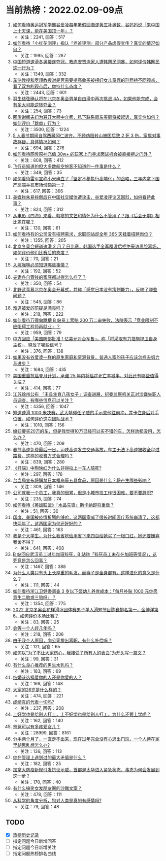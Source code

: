 # 当前热榜：2022.02.09-09点
1. [如何看待奥运冠军学霸谷爱凌每年暑假回海淀黄庄补奥数，谷妈妈说「来中国上十天课，能在美国顶一年」？](https://www.zhihu.com/question/515350892)
    * 关注：2241, 回答：517
2. [如何看待「小红花测评」指认「老爸评测」部分产品虚假宣传？真实的情况如何？](https://www.zhihu.com/question/515022444)
    * 关注：1995, 回答：287
3. [中国短道速滑冬奥接连夺冠，教练安贤洙家人遭韩网民网暴，如何评价韩网民这一行为？](https://www.zhihu.com/question/515362397)
    * 关注：1349, 回答：332
4. [车浩教授和罗翔教授对是否需要提高收买被拐妇女儿童罪的刑罚持不同观点，看了双方的观点后，你持什么态度？](https://www.zhihu.com/question/515241997)
    * 关注：2443, 回答：601
5. [羽生结弦确认将在北京冬奥会男单自由滑中再次挑战 4A，如果他能完成，会有多大可能逆转夺金？](https://www.zhihu.com/question/515360679)
    * 关注：254, 回答：73
6. [网传谢娜夫妇为避开大额中介费，私下联系房东买房将被起诉，真实性如何？如何评价「跳单」行为？](https://www.zhihu.com/question/515323003)
    * 关注：3500, 回答：1224
7. [5 人春节期间自驾西藏冈仁波齐，不顾劝阻转山被困后致 2 死 3 伤，家属对事故存疑，具体情况如何？](https://www.zhihu.com/question/515217942)
    * 关注：694, 回答：276
8. [如何看待网传原神充值 30w+ 的玩家上门寻求面试机会被直接拒之门外？](https://www.zhihu.com/question/515369463)
    * 关注：808, 回答：412
9. [飞行员知道的但大多数航空旅客不知道的一件事是什么？](https://www.zhihu.com/question/421317686)
    * 关注：349, 回答：35
10. [如何看待雷军宣称小米确立了「坚定不移执行高端化」的战略，三年内拿下国产高端手机市场份额第一？](https://www.zhihu.com/question/515403446)
    * 关注：617, 回答：366
11. [美媒称朱易摔倒后在中国社交媒体遭攻击，谷爱凌评论区回怼，如何看待此事？](https://www.zhihu.com/question/515377446)
    * 关注：824, 回答：312
12. [从电影《四海》来看，韩寒的文艺和情怀为什么不管用了？跟《后会无期》相比差在哪？](https://www.zhihu.com/question/514387100)
    * 关注：130, 回答：61
13. [如何看待有的公司没有招聘需求，求职网站却全年 365 天挂着招聘岗位？](https://www.zhihu.com/question/497361115)
    * 关注：1355, 回答：205
14. [北京冬奥会短道速滑 2 月 7 日比赛，韩国选手全军覆没后拒绝采访黑脸离场，如何评价他们比赛后的态度？](https://www.zhihu.com/question/515332319)
    * 关注：70, 回答：21
15. [入坑咖啡必须知道哪些事情？](https://www.zhihu.com/question/373615082)
    * 关注：192, 回答：52
16. [夫妻各自管钱的家庭都过得怎么样了？](https://www.zhihu.com/question/473838511)
    * 关注：350, 回答：54
17. [北野武羡慕北京冬奥会开幕式，并称「感觉日本没有策划能力」，反映了哪些问题？](https://www.zhihu.com/question/515346772)
    * 关注：545, 回答：86
18. [难道被爱的前提是漂亮吗？](https://www.zhihu.com/question/509839154)
    * 关注：218, 回答：222
19. [如何看待万得向跳槽 B 站员工索赔 200 万二审失败，法院表示「竞业限制不应阻碍工程师再就业」？](https://www.zhihu.com/question/515321509)
    * 关注：959, 回答：79
20. [中方回应「美国防部批准 1 亿美元对台军售」，称「将采取有力措施捍卫自身主权」，释放了哪些信号？](https://www.zhihu.com/question/515323601)
    * 关注：376, 回答：138
21. [如果没有谷爱凌一样的原生家庭和资源背景，普通人家的孩子应该怎样去努力与进步？](https://www.zhihu.com/question/514826564)
    * 关注：1684, 回答：435
22. [美国重启抗癌登月计划，承诺 25 年内将癌症死亡率减半，对此还有哪些值得关注？](https://www.zhihu.com/question/514553174)
    * 关注：414, 回答：77
23. [江苏徐州公布 「丰县生育八孩女子」调查进展，纪委监察机关正对涉嫌失职人员调查，有哪些信息可以关注？](https://www.zhihu.com/question/515264863)
    * 关注：4356, 回答：1047
24. [短道速滑 1000 米决赛，武大靖碰任子威的手示意他往前冲，并卡住身后对手位置，如何评价这次团队战术？](https://www.zhihu.com/question/515334651)
    * 关注：1010, 回答：156
25. [媳妇要买20万的车，但是我觉得10万已经可以买不错的车，怎样劝都没用，怎么办？](https://www.zhihu.com/question/514865763)
    * 关注：470, 回答：209
26. [春节高速免费最后一日，沪陕高速发生交通事故，车主无法下高速被收全程过路费，这样的收费方式合理吗？](https://www.zhihu.com/question/515334809)
    * 关注：839, 回答：280
27. [《开端》中陶映红为什么非得拉上一车人陪死?](https://www.zhihu.com/question/513366563)
    * 关注：297, 回答：178
28. [台当局宣布将解禁日本福岛等五县食品，原因是什么？将产生哪些影响？](https://www.zhihu.com/question/515334070)
    * 关注：309, 回答：146
29. [公司就我一个员工，我真的很累，但是小城市找工作很困难，要不要辞职?](https://www.zhihu.com/question/514475436)
    * 关注：235, 回答：74
30. [如何看待《英雄联盟》「水晶先锋」斯卡纳即将重做？](https://www.zhihu.com/question/514898894)
    * 关注：51, 回答：30
31. [印度、美国被疫情折腾的够呛，这两国家喊了很长时间医疗系统崩溃了，这都快两年了，这两国家为何还好好的？](https://www.zhihu.com/question/514804499)
    * 关注：461, 回答：163
32. [我是个大学生，为什么我省吃俭用省下来四百给她买了一根口红，她还要嫌弃我舍不得？](https://www.zhihu.com/question/515241325)
    * 关注：641, 回答：408
33. [B 站回应武汉员工过年加班猝死，B 站称「猝死员工未存在加班等情况」，这究竟是怎么回事？](https://www.zhihu.com/question/515191099)
    * 关注：1467, 回答：388
34. [为什么人类只有头上长厚重的毛发，而猴子是全身都有。这样进化的意义是什么？](https://www.zhihu.com/question/514994836)
    * 关注：111, 回答：44
35. [如何看待浙江卫健委调查 3 岁以下婴幼儿养育成本：「每月补贴 1000 元你愿意生二胎或三胎吗」？](https://www.zhihu.com/question/515211233)
    * 关注：1354, 回答：775
36. [2022 北京冬奥会花样滑冰团体赛男子单人滑短节目陈巍排名第一，金博洋第 6，如何评价本场比赛？](https://www.zhihu.com/question/514690620)
    * 关注：83, 回答：25
37. [会等一个人好几年吗？](https://www.zhihu.com/question/514702842)
    * 关注：218, 回答：206
38. [由于我个人原因，向公司提出离职，有什么补偿吗？](https://www.zhihu.com/question/510264592)
    * 关注：121, 回答：65
39. [如何以“为了不让大家伤心，我接受了所有人的表白”为开头写一篇文？](https://www.zhihu.com/question/513928606)
    * 关注：99, 回答：31
40. [有什么良心推荐的男生水乳吗？](https://www.zhihu.com/question/383021656)
    * 关注：183, 回答：69
41. [结婚该选择爱你的人还是你爱的人？](https://www.zhihu.com/question/510174906)
    * 关注：166, 回答：148
42. [大家的26岁是什么样的？](https://www.zhihu.com/question/486420587)
    * 关注：474, 回答：221
43. [成绩真的代表一切吗?](https://www.zhihu.com/question/515267473)
    * 关注：237, 回答：208
44. [上好学也是给别人打工，上不好学也是给别人打工，为什么还要上学呢？](https://www.zhihu.com/question/515187709)
    * 关注：162, 回答：140
45. [爸爸可以有多疼爱女儿？](https://www.zhihu.com/question/296480612)
    * 关注：28999, 回答：8161
46. [分手两个月了，一直走不出来，现在过年完全没有心思出门玩，一个人待在家里胡思乱想怎么办?](https://www.zhihu.com/question/514720374)
    * 关注：136, 回答：113
47. [你在管理上遇到过的最大矛盾是什么？](https://www.zhihu.com/question/513601027)
    * 关注：182, 回答：25
48. [加拿大防疫新规引发抗议示威，首都渥太华进入紧急状态，事态为何会发展到这一步？](https://www.zhihu.com/question/515164832)
    * 关注：170, 回答：40
49. [有什么搞笑女发朋友圈的沙雕文案？](https://www.zhihu.com/question/509565706)
    * 关注：478, 回答：111
50. [从科学的角度分析，狗对人类是真的有感情吗?](https://www.zhihu.com/question/514092101)
    * 关注：79, 回答：48
## TODO
* [x] [热榜历史记录](hot_history/AllHot.md)
* [ ] 指定问题今日新增回答
* [ ] 指定问题今日新增关注
* [ ] 指定问题热榜排名曲线
